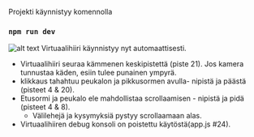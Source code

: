 
Projekti käynnistyy komennolla
### `npm run dev`
![alt text](https://i.imgur.com/yhSbAUU.png)
Virtuaalihiiri käynnistyy nyt automaattisesti.
- Virtuaalihiiri seuraa kämmenen keskipistettä (piste 21). Jos kamera tunnustaa käden, esiin tulee punainen ympyrä.
- klikkaus tahahtuu peukalon ja pikkusormen avulla- nipistä ja päästä (pisteet 4 & 20).
- Etusormi ja peukalo ele mahdollistaa scrollaamisen - nipistä ja pidä (pisteet 4 & 8).
  - Välilehejä ja kysymyksiä pystyy scrollaamaan alas.
- Virtuaalihiiren debug konsoli on poistettu käytöstä(app.js #24).
